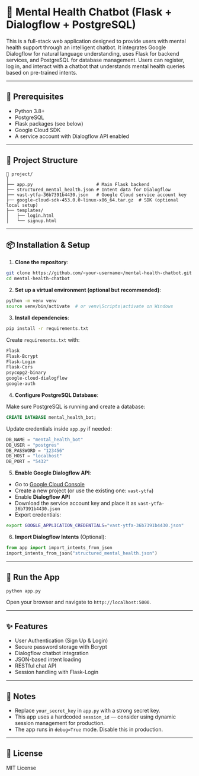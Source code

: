 # 🧠 Mental Health Chatbot (Flask + Dialogflow + PostgreSQL)

This is a full-stack web application designed to provide users with mental health support through an intelligent chatbot. It integrates Google Dialogflow for natural language understanding, uses Flask for backend services, and PostgreSQL for database management. Users can register, log in, and interact with a chatbot that understands mental health queries based on pre-trained intents.

---

## 🔧 Prerequisites

- Python 3.8+
- PostgreSQL
- Flask packages (see below)
- Google Cloud SDK
- A service account with Dialogflow API enabled

---

## 📂 Project Structure

```
📁 project/
│
├── app.py                        # Main Flask backend
├── structured_mental_health.json # Intent data for Dialogflow
├── vast-ytfa-36b7391b4430.json   # Google Cloud service account key
├── google-cloud-sdk-453.0.0-linux-x86_64.tar.gz  # SDK (optional local setup)
├── templates/
│   ├── login.html
│   └── signup.html
```

---

## 📦 Installation & Setup

1. **Clone the repository**:

```bash
git clone https://github.com/<your-username>/mental-health-chatbot.git
cd mental-health-chatbot
```

2. **Set up a virtual environment (optional but recommended)**:

```bash
python -m venv venv
source venv/bin/activate  # or venv\Scripts\activate on Windows
```

3. **Install dependencies**:

```bash
pip install -r requirements.txt
```

Create `requirements.txt` with:

```txt
Flask
Flask-Bcrypt
Flask-Login
Flask-Cors
psycopg2-binary
google-cloud-dialogflow
google-auth
```

4. **Configure PostgreSQL Database**:

Make sure PostgreSQL is running and create a database:

```sql
CREATE DATABASE mental_health_bot;
```

Update credentials inside `app.py` if needed:

```python
DB_NAME = "mental_health_bot"
DB_USER = "postgres"
DB_PASSWORD = "123456"
DB_HOST = "localhost"
DB_PORT = "5432"
```

5. **Enable Google Dialogflow API**:

- Go to [Google Cloud Console](https://console.cloud.google.com/)
- Create a new project (or use the existing one: `vast-ytfa`)
- Enable **Dialogflow API**
- Download the service account key and place it as `vast-ytfa-36b7391b4430.json`
- Export credentials:

```bash
export GOOGLE_APPLICATION_CREDENTIALS="vast-ytfa-36b7391b4430.json"
```

6. **Import Dialogflow Intents** (Optional):

```python
from app import import_intents_from_json
import_intents_from_json("structured_mental_health.json")
```

---

## 🚀 Run the App

```bash
python app.py
```

Open your browser and navigate to `http://localhost:5000`.

---

## ✨ Features

- User Authentication (Sign Up & Login)
- Secure password storage with Bcrypt
- Dialogflow chatbot integration
- JSON-based intent loading
- RESTful chat API
- Session handling with Flask-Login

---

## 🔐 Notes

- Replace `your_secret_key` in `app.py` with a strong secret key.
- This app uses a hardcoded `session_id` — consider using dynamic session management for production.
- The app runs in `debug=True` mode. Disable this in production.

---

## 📄 License

MIT License

